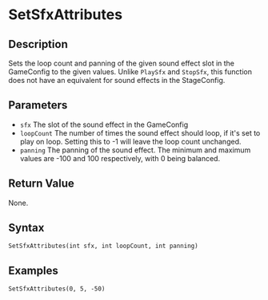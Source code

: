 # SetSfxAttributes

## Description
Sets the loop count and panning of the given sound effect slot in the GameConfig to the given values. Unlike `PlaySfx` and `StopSfx`, this function does not have an equivalent for sound effects in the StageConfig.

## Parameters

- `sfx`
The slot of the sound effect in the GameConfig
- `loopCount`
The number of times the sound effect should loop, if it's set to play on loop. Setting this to -1 will leave the loop count unchanged.
- `panning`
The panning of the sound effect. The minimum and maximum values are -100 and 100 respectively, with 0 being balanced.

## Return Value
None.

## Syntax
```
SetSfxAttributes(int sfx, int loopCount, int panning)
```

## Examples
```
SetSfxAttributes(0, 5, -50)
```